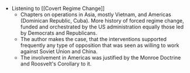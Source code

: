 - Listening to [[Covert Regime Change]]
	- Chapters on operations in Asia, mostly Vietnam, and Americas (Dominican Republic, Cuba). More history of forced regime change, funded and orchestrated by the US administration equally those led by Democrats and Republicans.
	- The author makes the case, that the interventions supported frequently any type of opposition that was seen as willing to work against Soviet Union and China.
	- The involvement in Americas was justified by the Monroe Doctrine and Roosvelt's Corollary to it.